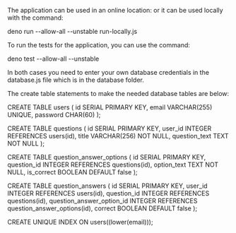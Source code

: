 The application can be used in an online location:
or it can be used locally with the command:

deno run --allow-all --unstable run-locally.js

To run the tests for the application, you can use the command:

deno test --allow-all --unstable

In both cases you need to enter your own database credentials in the database.js file which is in the database folder.

The create table statements to make the needed database tables are below:

CREATE TABLE users (
  id SERIAL PRIMARY KEY,
  email VARCHAR(255) UNIQUE,
  password CHAR(60)
);

CREATE TABLE questions (
  id SERIAL PRIMARY KEY,
  user_id INTEGER REFERENCES users(id),
  title VARCHAR(256) NOT NULL,
  question_text TEXT NOT NULL
);

CREATE TABLE question_answer_options (
  id SERIAL PRIMARY KEY,
  question_id INTEGER REFERENCES questions(id),
  option_text TEXT NOT NULL,
  is_correct BOOLEAN DEFAULT false
);

CREATE TABLE question_answers (
  id SERIAL PRIMARY KEY,
  user_id INTEGER REFERENCES users(id),
  question_id INTEGER REFERENCES questions(id),
  question_answer_option_id INTEGER REFERENCES question_answer_options(id),
  correct BOOLEAN DEFAULT false
);

CREATE UNIQUE INDEX ON users((lower(email)));


